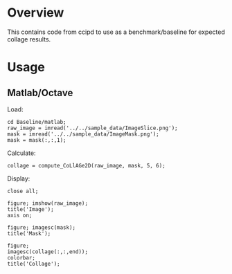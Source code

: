 # Overview
This contains code from ccipd to use as a benchmark/baseline for expected collage results.

# Usage
## Matlab/Octave

Load:
```
cd Baseline/matlab;
raw_image = imread('../../sample_data/ImageSlice.png');
mask = imread('../../sample_data/ImageMask.png');
mask = mask(:,:,1);
```

Calculate:
```
collage = compute_CoLlAGe2D(raw_image, mask, 5, 6);
```

Display:
```
close all;

figure; imshow(raw_image);
title('Image');
axis on;

figure; imagesc(mask);
title('Mask');

figure;
imagesc(collage(:,:,end));
colorbar;
title('Collage');
```
